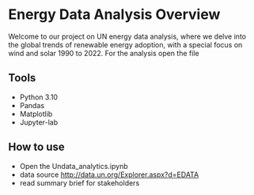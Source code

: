 # Energy Data Analysis Overview
Welcome to our project on UN energy data analysis, where we delve into the global trends of renewable energy adoption, with a special focus on wind and solar 1990 to 2022.
For the analysis open the file
## Tools
- Python 3.10
- Pandas
- Matplotlib
- Jupyter-lab
## How to use
- Open the Undata_analytics.ipynb
- data source http://data.un.org/Explorer.aspx?d=EDATA
- read summary brief for stakeholders
